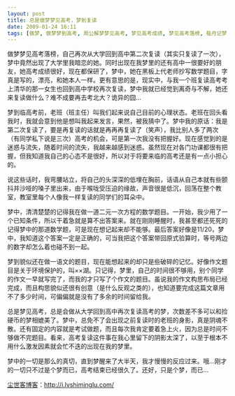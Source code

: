 ```yaml
---
layout: post
title: 总是做梦梦见高考，梦到复读
date: 2009-01-24 16:11
tags: [做梦, 做梦梦到高考, 周公解梦梦见高考, 梦见高考成绩, 梦见高考落榜, 每月记梦, 高考, 高考结束梦到高考]
---
```

做梦梦见高考落榜，自己再次从大学回到高中第二次复读（其实只复读了一次），梦中竟然出现了大学里我暗恋的她。同时出现在我梦里的还有高中一很要好的朋友，她高考成绩很好，现在都保研了，梦中，她在黑板上代老师抄写数学题目，字真是写的，漂亮，和她本人一样。更有意思的是，现实中，与我一个班复读高考考上清华的那一女生也回到高中学校再次复读，梦中我就已经觉到离奇与不解，她还来复读做什么？难不成要再去考北大？诡异的囧…

梦到临高考前，老班（班主任）叫我们起来说自己目前的心理状态。老班在回头看我时，我就会意到他是想叫我起来发言，果然，被我猜中了。梦中我的原话：我是第二次复读了，要是再复读的话就是再再再复读了（笑声），我比别人多了两次（有同学私下说是三次）高考的机会，可是第一次我没有把握好。现在感觉到的是迷惑与流失，随着时间的流失，我越来越感到迷惑。虽然现在对各门功课都很有把握，但我知道我自己的心态不是很好，所以对于将要来临的高考还是有一点小担心的。

说这些话时，我弯腰站立，将自己的头深深的低埋在胸前，话语从自己本就有些颤抖并沙哑的嗓子里出来，由于喉咙受压迫的缘故，声音很是低沉，回荡在整个教室，教室里每个人像我一样复读的同学们的耳朵中。

梦中，清清楚楚的记得我在做一道二元一次方程的数学题目。一开始，我少用了一个已知条件，所以干着急就是算不出答案来。就在刚刚睡醒时，我甚至都还死死的记得梦中的那道数学题，可是现在想记起来却不能够。最后答案好像是11/20，梦中，我知道这个答案一定是正确的，可当我把这个答案带回原式验算时，等号两边的数字却怎么着也碰不到一起。

梦到貌似还在做一语文的题目，现在能想起来的却只是些破碎的记忆。好像作文题目是关于环境保护的，叫××湖。只记得，梦里，自己的时间很不够用，别个同学的作文一早就写完了，而我的才只写了个作文的题目。虽说我的作文构思布局已经完成，而且构思貌似还很有创意（是什么反观之类的），也知道要完成这篇文章用不了多少时间，可偏偏就是没有了多余的时间留给我。

总是梦见高考，总是会做从大学回到高中再次复读高考的梦，次数差不多可以和捡硬币的梦相媲美了。梦中，总免不了会出现之前复读时的老班的身影，真是阴魂不散。还有固定的内容就是考试做题，而且每次我肯定要着急上火，因为总是时间不够做不完题目。看来，高考复读这件事在我心里留下的阴影太深了，以至于根本不用什么激发因素就会忙不迭的出现在我的梦里。

梦中的一切是那么的真切，直到梦醒来了大半天，我才慢慢的反应过来。哦…刚才的一切只不过是个梦而已，高考结束已经很久了。还好，只是个梦，而已…

<a href="http://i.lvshiminglu.com/">尘世客博客</a>：<a href="http://i.lvshiminglu.com/">http://i.lvshiminglu.com/</a>

